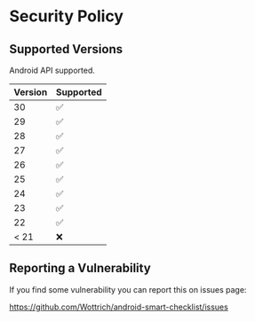 # Security Policy

## Supported Versions

Android API supported.

| Version | Supported          |
| ------- | ------------------ |
| 30 | :white_check_mark: |
| 29 | :white_check_mark: |
| 28 | :white_check_mark: |
| 27 | :white_check_mark: |
| 26 | :white_check_mark: |
| 25 | :white_check_mark: |
| 24 | :white_check_mark: |
| 23 | :white_check_mark: |
| 22 | :white_check_mark: |
| < 21 | :x: |

## Reporting a Vulnerability

If you find some vulnerability you can report this on issues page:

https://github.com/Wottrich/android-smart-checklist/issues
